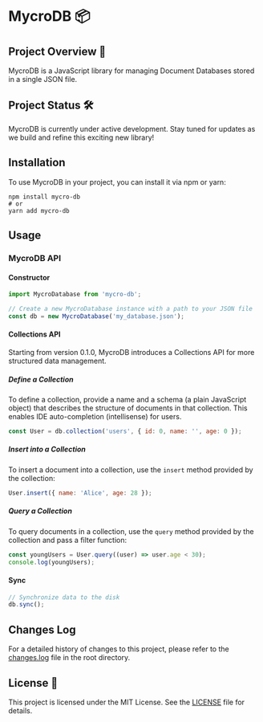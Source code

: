 # MycroDB 📦

## Project Overview 🚀

MycroDB is a JavaScript library for managing Document Databases stored in a single JSON file.

## Project Status 🛠️

MycroDB is currently under active development. Stay tuned for updates as we build and refine this exciting new library!

## Installation

To use MycroDB in your project, you can install it via npm or yarn:

```shell
npm install mycro-db
# or
yarn add mycro-db
```

## Usage

### MycroDB API

#### Constructor

```javascript
import MycroDatabase from 'mycro-db';

// Create a new MycroDatabase instance with a path to your JSON file
const db = new MycroDatabase('my_database.json');
```

#### Collections API

Starting from version 0.1.0, MycroDB introduces a Collections API for more structured data management.

##### Define a Collection

To define a collection, provide a name and a schema (a plain JavaScript object) that describes the structure of documents in that collection. This enables IDE auto-completion (intellisense) for users.

```javascript
const User = db.collection('users', { id: 0, name: '', age: 0 });
```

##### Insert into a Collection

To insert a document into a collection, use the `insert` method provided by the collection:

```javascript
User.insert({ name: 'Alice', age: 28 });
```

##### Query a Collection

To query documents in a collection, use the `query` method provided by the collection and pass a filter function:

```javascript
const youngUsers = User.query((user) => user.age < 30);
console.log(youngUsers);
```

#### Sync

```javascript
// Synchronize data to the disk
db.sync();
```

## Changes Log

For a detailed history of changes to this project, please refer to the [changes.log](changes.log) file in the root directory.

## License 📜

This project is licensed under the MIT License. See the [LICENSE](LICENSE) file for details.
